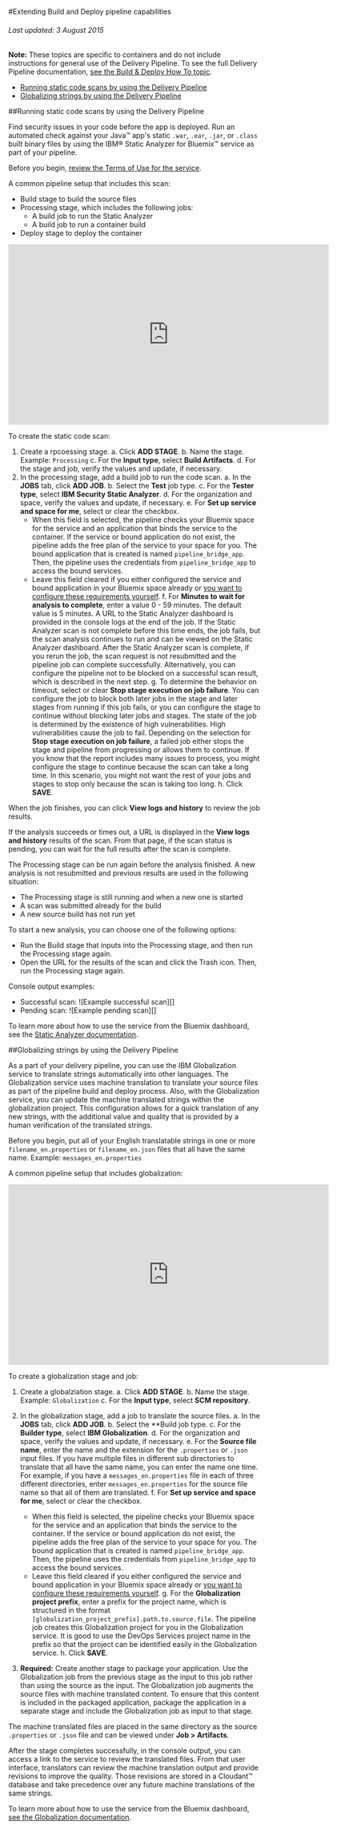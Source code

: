 #Extending Build and Deploy pipeline capabilities

###### Last updated: 3 August 2015

**Note:** These topics are specific to containers and do not include instructions for general use of the Delivery Pipeline. To see the full Delivery Pipeline documentation, [see the Build & Deploy How To topic][1].

* [Running static code scans by using the Delivery Pipeline](#scan)
* [Globalizing strings by using the Delivery Pipeline](#globalize)

<a name="scan"></a>
##Running static code scans by using the Delivery Pipeline

Find security issues in your code before the app is deployed. Run an automated check against your Java™ app's static `.war`, `.ear`, `.jar`, or `.class` built binary files by using the IBM® Static Analyzer for Bluemix™ service as part of your pipeline.

Before you begin, [review the Terms of Use for the service][4].

A common pipeline setup that includes this scan:
* Build stage to build the source files
* Processing stage, which includes the following jobs:
  * A build job to run the Static Analyzer
  * A build job to run a container build
* Deploy stage to deploy the container

<iframe width="640" height="360" src="https://www.youtube.com/embed/38DgKxT189s?feature=player_embedded" frameborder="0" allowfullscreen></iframe>

To create the static code scan:

1. Create a rpcoessing stage.
  a. Click **ADD STAGE**.
  b. Name the stage. Example: `Processing`
  c. For the **Input type**, select **Build Artifacts**.
  d. For the stage and job, verify the values and update, if necessary.
2. In the processing stage, add a build job to run the code scan.
  a. In the **JOBS** tab, click **ADD JOB**.
  b. Select the **Test** job type.
  c. For the **Tester type**, select **IBM Security Static Analyzer**.
  d. For the organization and space, verify the values and update, if necessary.
  e. For **Set up service and space for me**, select or clear the checkbox.
    * When this field is selected, the pipeline checks your Bluemix space for the service and an application that binds the service to the container. If the service or bound application do not exist, the pipeline adds the free plan of the service to your space for you. The bound application that is created is named `pipeline_bridge_app`. Then, the pipeline uses the credentials from `pipeline_bridge_app` to access the bound services.
    * Leave this field cleared if you either configured the service and bound application in your Bluemix space already or [you want to configure these requirements yourself][5].
  f. For **Minutes to wait for analysis to complete**, enter a value 0 - 59 minutes. The default value is 5 minutes. A URL to the Static Analyzer dashboard is provided in the console logs at the end of the job. 
If the Static Analyzer scan is not complete before this time ends, the job fails, but the scan analysis continues to run and can be viewed on the Static Analyzer dashboard. After the Static Analyzer scan is complete, if you rerun the job, the scan request is not resubmitted and the pipeline job can complete successfully. Alternatively, you can configure the pipeline not to be blocked on a successful scan result, which is described in the next step.
  g. To determine the behavior on timeout, select or clear **Stop stage execution on job failure**.
You can configure the job to block both later jobs in the stage and later stages from running if this job fails, or you can configure the stage to continue without blocking later jobs and stages. The state of the job is determined by the existence of high vulnerabilities.
High vulnerabilities cause the job to fail. Depending on the selection for **Stop stage execution on job failure**, a failed job either stops the stage and pipeline from progressing or allows them to continue. If you know that the report includes many issues to process, you might configure the stage to continue because the scan can take a long time. In this scenario, you might not want the rest of your jobs and stages to stop only because the scan is taking too long.
  h. Click **SAVE**.

When the job finishes, you can click **View logs and history** to review the job results.

If the analysis succeeds or times out, a URL is displayed in the **View logs and history** results of the scan. From that page, if the scan status is pending, you can wait for the full results after the scan is complete.

The Processing stage can be run again before the analysis finished. A new analysis is not resubmitted and previous results are used in the following situation:
* The Processing stage is still running and when a new one is started
* A scan was submitted already for the build
* A new source build has not run yet

To start a new analysis, you can choose one of the following options:
* Run the Build stage that inputs into the Processing stage, and then run the Processing stage again.
* Open the URL for the results of the scan and click the Trash icon. Then, run the Processing stage again.

Console output examples:

* Successful scan:
![Example successful scan][]
* Pending scan:
![Example pending scan][]

To learn more about how to use the service from the Bluemix dashboard, see the [Static Analyzer documentation][6].
    
##Globalizing strings by using the Delivery Pipeline

As a part of your delivery pipeline, you can use the IBM Globalization service to translate strings automatically into other languages. The Globalization service uses machine translation to translate your source files as part of the pipeline build and deploy process. Also, with the Globalization service, you can update the machine translated strings within the globalization project. This configuration allows for a quick translation of any new strings, with the additional value and quality that is provided by a human verification of the translated strings.

Before you begin, put all of your English translatable strings in one or more `filename_en.properties` or `filename_en.json` files that all have the same name. Example: `messages_en.properties`

A common pipeline setup that includes globalization:

<iframe width="640" height="360" src="https://www.youtube.com/embed/UToj7FIomCg?feature=player_embedded" frameborder="0" allowfullscreen></iframe>

To create a globalization stage and job:

1. Create a globalziation stage.
  a. Click **ADD STAGE**.
  b. Name the stage. Example: `Globalization`
  c. For the **Input type**, select **SCM repository**.
  
2. In the globalization stage, add a job to translate the source files.
  a. In the **JOBS** tab, click **ADD JOB**.
  b. Select the **Build job type.
  c. For the **Builder type**, select **IBM Globalization**.
  d. For the organization and space, verify the values and update, if necessary.
  e. For the **Source file name**, enter the name and the extension for the `.properties` or `.json` input files. If you have multiple files in different sub directories to translate that all have the same name, you can enter the name one time. For example, if you have a `messages_en.properties` file in each of three different directories, enter `messages_en.properties` for the source file name so that all of them are translated.
  f. For **Set up service and space for me**, select or clear the checkbox.
    * When this field is selected, the pipeline checks your Bluemix space for the service and an application that binds the service to the container. If the service or bound application do not exist, the pipeline adds the free plan of the service to your space for you. The bound application that is created is named `pipeline_bridge_app`. Then, the pipeline uses the credentials from `pipeline_bridge_app` to access the bound services.
    * Leave this field cleared if you either configured the service and bound application in your Bluemix space already or [you want to configure these requirements yourself][9].
  g. For the **Globalization project prefix**, enter a prefix for the project name, which is structured in the format `[globalization_project_prefix].path.to.source.file`. The pipeline job creates this Globalization project for you in the Globalization service. It is good to use the DevOps Services project name in the prefix so that the project can be identified easily in the Globalization service.
  h. Click **SAVE**. 
3. **Required:** Create another stage to package your application. Use the Globalization job from the previous stage as the input to this job rather than using the source as the input. The Globalization job augments the source files with machine translated content. To ensure that this content is included in the packaged application, package the application in a separate stage and include the Globalization job as input to that stage.

The machine translated files are placed in the same directory as the source `.properties` or `.json` file and can be viewed under **Job > Artifacts**.

After the stage completes successfully, in the console output, you can access a link to the service to review the translated files. From that user interface, translators can review the machine translation output and provide revisions to improve the quality. Those revisions are stored in a Cloudant™ database and take precedence over any future machine translations of the same strings.

To learn more about how to use the service from the Bluemix dashboard, [see the Globalization documentation][10].

[1]: https://hub.jazz.net/docs/deploy
[2]: https://www.ng.bluemix.net/docs/containers/container_single_pipeline_ov.html#container_single_pipeline_ov
[3]: https://www.ng.bluemix.net/docs/containers/container_group_pipeline_ov.html#container_group_pipeline_ov 
[4]: http://www-03.ibm.com/software/sla/sladb.nsf/sla/bm-6814-01
[5]: https://www.ng.bluemix.net/docs/containers/container_group_pipeline_ov.html#container_binding_pipeline
[6]: https://www.ng.bluemix.net/docs/services/StaticAnalyzer/index.html
[7]: ./images/analyzer_success.png
[8]: ./images/analyzer_pending.png
[9]: https://www.ng.bluemix.net/docs/containers/container_group_pipeline_ov.html#container_binding_pipeline
[10]: https://www.ng.bluemix.net/docs/services/Globalization/index.html
